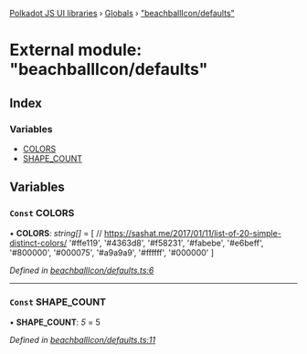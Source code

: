 [Polkadot JS UI libraries](../README.md) › [Globals](../globals.md) › ["beachballIcon/defaults"](_beachballicon_defaults_.md)

# External module: "beachballIcon/defaults"

## Index

### Variables

* [COLORS](_beachballicon_defaults_.md#const-colors)
* [SHAPE_COUNT](_beachballicon_defaults_.md#const-shape_count)

## Variables

### `Const` COLORS

• **COLORS**: *string[]* = [
  // https://sashat.me/2017/01/11/list-of-20-simple-distinct-colors/
  '#ffe119', '#4363d8', '#f58231', '#fabebe', '#e6beff', '#800000', '#000075', '#a9a9a9', '#ffffff', '#000000'
]

*Defined in [beachballIcon/defaults.ts:6](https://github.com/polkadot-js/ui/blob/c1644287/packages/ui-shared/src/beachballIcon/defaults.ts#L6)*

___

### `Const` SHAPE_COUNT

• **SHAPE_COUNT**: *5* = 5

*Defined in [beachballIcon/defaults.ts:11](https://github.com/polkadot-js/ui/blob/c1644287/packages/ui-shared/src/beachballIcon/defaults.ts#L11)*
